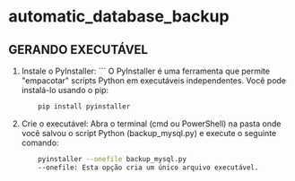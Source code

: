 # automatic_database_backup

## GERANDO EXECUTÁVEL
1. Instale o PyInstaller:
´´´
O PyInstaller é uma ferramenta que permite "empacotar" scripts Python em executáveis independentes. Você pode instalá-lo usando o pip:

    ```bash
        pip install pyinstaller
    ```
2. Crie o executável:
Abra o terminal (cmd ou PowerShell) na pasta onde você salvou o script Python (backup_mysql.py) e execute o seguinte comando:

    ```bash
        pyinstaller --onefile backup_mysql.py
        --onefile: Esta opção cria um único arquivo executável.
    ```